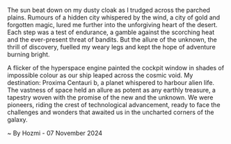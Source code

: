 
The sun beat down on my dusty cloak as I trudged across the parched plains. Rumours of a hidden city whispered by the wind, a city of gold and forgotten magic, lured me further into the unforgiving heart of the desert. Each step was a test of endurance, a gamble against the scorching heat and the ever-present threat of bandits. But the allure of the unknown, the thrill of discovery, fuelled my weary legs and kept the hope of adventure burning bright.

A flicker of the hyperspace engine painted the cockpit window in shades of impossible colour as our ship leaped across the cosmic void. My destination: Proxima Centauri b, a planet whispered to harbour alien life. The vastness of space held an allure as potent as any earthly treasure, a tapestry woven with the promise of the new and the unknown. We were pioneers, riding the crest of technological advancement, ready to face the challenges and wonders that awaited us in the uncharted corners of the galaxy. 

~ By Hozmi - 07 November 2024
